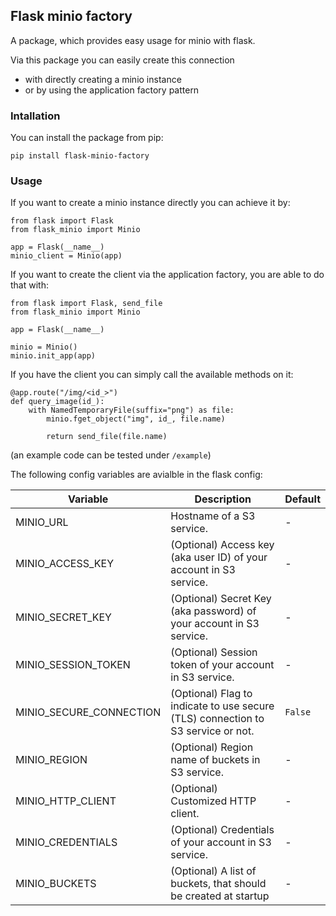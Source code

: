 
 ## Flask minio factory

  A package, which provides easy usage for minio with flask.

  Via this package you can easily create this connection
  - with directly creating a minio instance
  - or by using the application factory pattern

  ### Intallation

  You can install the package from pip:

  ```
  pip install flask-minio-factory
  ```

  ### Usage

  If you want to create a minio instance directly
  you can achieve it by:

  ```
  from flask import Flask
  from flask_minio import Minio

  app = Flask(__name__)
  minio_client = Minio(app)
  ```

  If you want to create the client via the application
  factory, you are able to do that with:

  ```
  from flask import Flask, send_file
  from flask_minio import Minio

  app = Flask(__name__)

  minio = Minio()
  minio.init_app(app)
  ```

  If you have the client you can simply call the available
  methods on it:
  ```
  @app.route("/img/<id_>")
  def query_image(id_):
      with NamedTemporaryFile(suffix="png") as file:
          minio.fget_object("img", id_, file.name)

          return send_file(file.name)
  ```

  (an example code can be tested under `/example`)

  The following config variables are avialble in the flask config:

  |Variable|Description|Default|
  |-|-|-|
  |MINIO_URL| Hostname of a S3 service.| - |
  |MINIO_ACCESS_KEY| (Optional) Access key (aka user ID) of your account in S3 service.| - |
  |MINIO_SECRET_KEY| (Optional) Secret Key (aka password) of your account in S3 service.| - |
  |MINIO_SESSION_TOKEN| (Optional) Session token of your account in S3 service.| - |
  |MINIO_SECURE_CONNECTION| (Optional) Flag to indicate to use secure (TLS) connection to S3 service or not.| `False` |
  |MINIO_REGION| (Optional) Region name of buckets in S3 service.| - |
  |MINIO_HTTP_CLIENT| (Optional) Customized HTTP client.| - |
  |MINIO_CREDENTIALS| (Optional) Credentials of your account in S3 service.| - |
  |MINIO_BUCKETS| (Optional) A list of buckets, that should be created at startup | - |